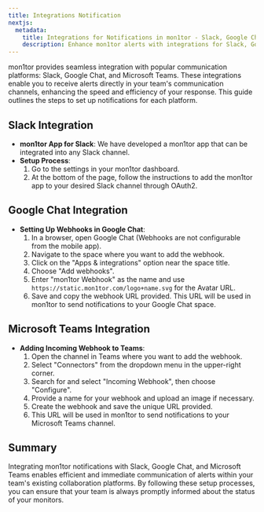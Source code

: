```yaml
---
title: Integrations Notification
nextjs:
  metadata:
    title: Integrations for Notifications in mon1tor - Slack, Google Chat, and Teams
    description: Enhance mon1tor alerts with integrations for Slack, Google Chat, and Microsoft Teams. Follow our guide for easy setup.
---
```


mon1tor provides seamless integration with popular communication platforms: Slack, Google Chat, and Microsoft Teams. These integrations enable you to receive alerts directly in your team's communication channels, enhancing the speed and efficiency of your response. This guide outlines the steps to set up notifications for each platform.

## Slack Integration

- **mon1tor App for Slack**: We have developed a mon1tor app that can be integrated into any Slack channel.
- **Setup Process**:
  1. Go to the settings in your mon1tor dashboard.
  2. At the bottom of the page, follow the instructions to add the mon1tor app to your desired Slack channel through OAuth2.

## Google Chat Integration

- **Setting Up Webhooks in Google Chat**:
  1. In a browser, open Google Chat (Webhooks are not configurable from the mobile app).
  2. Navigate to the space where you want to add the webhook.
  3. Click on the "Apps & integrations" option near the space title.
  4. Choose "Add webhooks".
  5. Enter "mon1tor Webhook" as the name and use `https://static.mon1tor.com/logo+name.svg` for the Avatar URL.
  6. Save and copy the webhook URL provided. This URL will be used in mon1tor to send notifications to your Google Chat space.

## Microsoft Teams Integration

- **Adding Incoming Webhook to Teams**:
  1. Open the channel in Teams where you want to add the webhook.
  2. Select "Connectors" from the dropdown menu in the upper-right corner.
  3. Search for and select "Incoming Webhook", then choose "Configure".
  4. Provide a name for your webhook and upload an image if necessary.
  5. Create the webhook and save the unique URL provided.
  6. This URL will be used in mon1tor to send notifications to your Microsoft Teams channel.

## Summary

Integrating mon1tor notifications with Slack, Google Chat, and Microsoft Teams enables efficient and immediate communication of alerts within your team's existing collaboration platforms. By following these setup processes, you can ensure that your team is always promptly informed about the status of your monitors.
